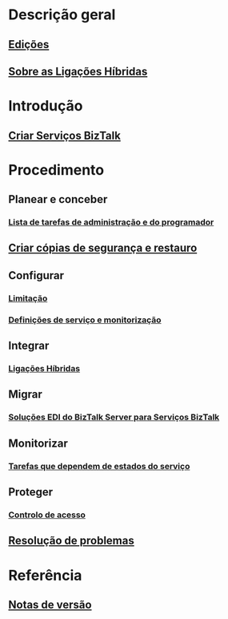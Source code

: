# Descrição geral
## [Edições](biztalk-editions-feature-chart.md)
## [Sobre as Ligações Híbridas](integration-hybrid-connection-overview.md)

# Introdução
## [Criar Serviços BizTalk](biztalk-provision-services.md)

# Procedimento
## Planear e conceber
### [Lista de tarefas de administração e do programador](biztalk-services-administration-and-development-task-list.md)

## [Criar cópias de segurança e restauro](biztalk-backup-restore.md)

## Configurar
### [Limitação](biztalk-throttling-thresholds.md)
### [Definições de serviço e monitorização](biztalk-dashboard-monitor-scale-tabs.md)

## Integrar
### [Ligações Híbridas](integration-hybrid-connection-create-manage.md)

## Migrar
### [Soluções EDI do BizTalk Server para Serviços BizTalk](biztalk-migrating-to-edi-guide.md)

## Monitorizar
### [Tarefas que dependem de estados do serviço](biztalk-service-state-chart.md)

## Proteger
### [Controlo de acesso](biztalk-issuer-name-issuer-key.md)

## [Resolução de problemas](biztalk-troubleshoot-using-ops-logs.md)

# Referência
## [Notas de versão](biztalk-release-notes.md)


<!--HONumber=Nov16_HO2-->


